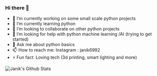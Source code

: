 ### Hi there 👋

<!--
**janik6882/janik6882** is a ✨ _special_ ✨ repository because its `README.md` (this file) appears on your GitHub profile.

Here are some ideas to get you started:
-->
- 🔭 I’m currently working on some small scale python projects
- 🌱 I’m currently learning python
- 👯 I’m looking to collaborate on other python projects
- 🤔 I’m looking for help with python machine learning /AI (trying to get started)
- 💬 Ask me about python basics
- 📫 How to reach me: Instagram : janik6992
- ⚡ Fun fact: Loving tech (3d printing, smart lighting and more)

<img
align="left"
alt="Janik's Github Stats"
src="https://github-readme-stats.vercel.app/api?username=janik6882&show_icons=true&hide_border=false"
/>

